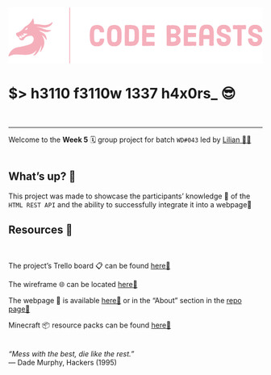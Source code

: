 ![](./public/codebeasts.png)

# $>  h3110 f3110w 1337 h4x0rs_ 😎
</br>

---

Welcome to the **Week 5** 🗓️ group project for batch `WD#043` led by [Lilian 🧙🏼](https://github.com/forgerlil/)
</br>
</br>
## What’s up? 🤔

This project was made to showcase the participants’ knowledge 🧠 of the `HTML REST API` and the ability to successfully integrate it into a webpage📄
</br>
## Resources 💎
</br>

The project’s Trello board 📋 can be found [here🔗](https://shorturl.at/jmwQU)</br>

The wireframe 🌐 can be located [here🔗](https://shorturl.at/dnpzV)</br>

The webpage 📄 is available [here🔗](https://youtu.be/45vnHPbFv_U?t=10) or in the “About” section in the [repo page🔗](https://github.com/Mochibunn/hackerNews)</br>

Minecraft 📦 resource packs can be found [here🔗](https://modrinth.com/resourcepacks)</br>
</br>
</br>
*“Mess with the best, die like the rest.”*</br>
― Dade Murphy, Hackers (1995)
